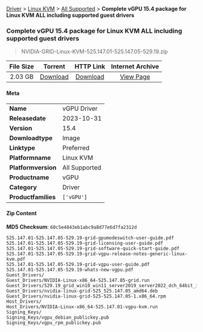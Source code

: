 
[Driver](/README.md)  >  [Linux KVM](/index/Driver/Linux_KVM.md)  >  [All Supported](/index/Driver/Linux_KVM/All_Supported.md)  >  **Complete vGPU 15.4 package for Linux KVM ALL including supported guest drivers**


###    Complete vGPU 15.4 package for Linux KVM ALL including supported guest drivers

> NVIDIA-GRID-Linux-KVM-525.147.01-525.147.05-529.19.zip   


| **File Size** | **Torrent**  | **HTTP Link** | **Internet Archive** |
|:-------------:|:------------:|:-------------:|:--------------------:|
| 2.03 GB |  [Download](https://archive.org/download/nvgpu_NVIDIA-GRID-Linux-KVM-525.147.01-525.147.05-529.19.zip/nvgpu_NVIDIA-GRID-Linux-KVM-525.147.01-525.147.05-529.19.zip_archive.torrent)       | [Download](https://archive.org/compress/nvgpu_NVIDIA-GRID-Linux-KVM-525.147.01-525.147.05-529.19.zip) | [View Page](https://archive.org/details/nvgpu_NVIDIA-GRID-Linux-KVM-525.147.01-525.147.05-529.19.zip)       |

#### Meta

<table>
<tr><td><strong>Name</strong></td><td>vGPU Driver</td></tr>
<tr><td><strong>Releasedate</strong></td><td>2023-10-31</td></tr>
<tr><td><strong>Version</strong></td><td>15.4</td></tr>
<tr><td><strong>Downloadtype</strong></td><td>Image</td></tr>
<tr><td><strong>Linktype</strong></td><td>Preferred</td></tr>
<tr><td><strong>Platformname</strong></td><td>Linux KVM</td></tr>
<tr><td><strong>Platformversion</strong></td><td>All Supported</td></tr>
<tr><td><strong>Productname</strong></td><td>vGPU</td></tr>
<tr><td><strong>Category</strong></td><td>Driver</td></tr>
<tr><td><strong>Productfamilies</strong></td><td><code>['vGPU']</code></td></tr>
</table>

#### Zip Content

**MD5 Checksum**: `60c5e4843eb1abc9a8d77e6d7fa2312d`

```text
525.147.01-525.147.05-529.19-grid-gpumodeswitch-user-guide.pdf
525.147.01-525.147.05-529.19-grid-licensing-user-guide.pdf
525.147.01-525.147.05-529.19-grid-software-quick-start-guide.pdf
525.147.01-525.147.05-529.19-grid-vgpu-release-notes-generic-linux-kvm.pdf
525.147.01-525.147.05-529.19-grid-vgpu-user-guide.pdf
525.147.01-525.147.05-529.19-whats-new-vgpu.pdf
Guest_Drivers/
Guest_Drivers/NVIDIA-Linux-x86_64-525.147.05-grid.run
Guest_Drivers/529.19_grid_win10_win11_server2019_server2022_dch_64bit_international.exe
Guest_Drivers/nvidia-linux-grid-525_525.147.05_amd64.deb
Guest_Drivers/nvidia-linux-grid-525-525.147.05-1.x86_64.rpm
Host_Drivers/
Host_Drivers/NVIDIA-Linux-x86_64-525.147.01-vgpu-kvm.run
Signing_Keys/
Signing_Keys/vgpu_debian_publickey.pub
Signing_Keys/vgpu_rpm_publickey.pub
```
